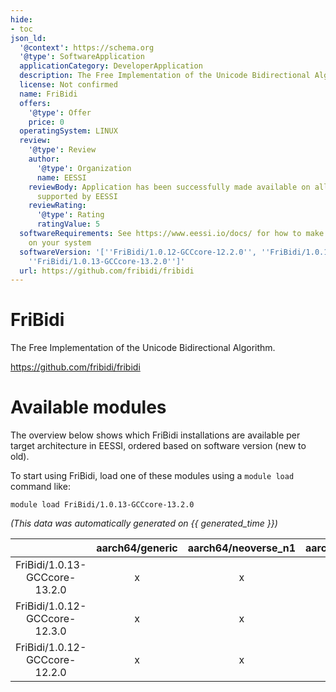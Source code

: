 ```yaml
---
hide:
- toc
json_ld:
  '@context': https://schema.org
  '@type': SoftwareApplication
  applicationCategory: DeveloperApplication
  description: The Free Implementation of the Unicode Bidirectional Algorithm.
  license: Not confirmed
  name: FriBidi
  offers:
    '@type': Offer
    price: 0
  operatingSystem: LINUX
  review:
    '@type': Review
    author:
      '@type': Organization
      name: EESSI
    reviewBody: Application has been successfully made available on all architectures
      supported by EESSI
    reviewRating:
      '@type': Rating
      ratingValue: 5
  softwareRequirements: See https://www.eessi.io/docs/ for how to make EESSI available
    on your system
  softwareVersion: '[''FriBidi/1.0.12-GCCcore-12.2.0'', ''FriBidi/1.0.12-GCCcore-12.3.0'',
    ''FriBidi/1.0.13-GCCcore-13.2.0'']'
  url: https://github.com/fribidi/fribidi
---
```


FriBidi
=======


The Free Implementation of the Unicode Bidirectional Algorithm.

https://github.com/fribidi/fribidi
# Available modules


The overview below shows which FriBidi installations are available per target architecture in EESSI, ordered based on software version (new to old).

To start using FriBidi, load one of these modules using a `module load` command like:

```shell
module load FriBidi/1.0.13-GCCcore-13.2.0
```

*(This data was automatically generated on {{ generated_time }})*  

| |aarch64/generic|aarch64/neoverse_n1|aarch64/neoverse_v1|x86_64/generic|x86_64/amd/zen2|x86_64/amd/zen3|x86_64/amd/zen4|x86_64/intel/haswell|x86_64/intel/sapphirerapids|x86_64/intel/skylake_avx512|
| :---: | :---: | :---: | :---: | :---: | :---: | :---: | :---: | :---: | :---: | :---: |
|FriBidi/1.0.13-GCCcore-13.2.0|x|x|x|x|x|x|x|x|x|x|
|FriBidi/1.0.12-GCCcore-12.3.0|x|x|x|x|x|x|x|x|x|x|
|FriBidi/1.0.12-GCCcore-12.2.0|x|x|x|x|x|x|x|x|x|x|
